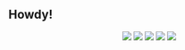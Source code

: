 ## Howdy!

<!--
**Chigiriq/Chigiriq** is a ✨ _special_ ✨ repository because its `README.md` (this file) appears on your GitHub profile.

Here are some ideas to get you started:

- 🔭 I’m currently working on ...
- 🌱 I’m currently learning ...
- 👯 I’m looking to collaborate on ...
- 🤔 I’m looking for help with ...
- 💬 Ask me about ...
- 📫 How to reach me: ...
- 😄 Pronouns: ...
- ⚡ Fun fact: ...
-->

<p align="center">
  <img src="http://github-profile-summary-cards.vercel.app/api/cards/profile-details?username=Chigiriq&theme=material-palenight">
  <img src="http://github-profile-summary-cards.vercel.app/api/cards/repos-per-language?username=Chigiriq&theme=material-palenight">
  <img src="http://github-profile-summary-cards.vercel.app/api/cards/stats?username=Chigiriq&theme=shades_of_purple">
  
  <img src="http://github-profile-summary-cards.vercel.app/api/cards/most-commit-language?username=Chigiriq&theme=material-palenight">
  <img src="http://github-profile-summary-cards.vercel.app/api/cards/productive-time?username=Chigiriq&theme=material-palenight&utcOffset=8">
</p>
